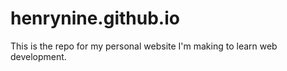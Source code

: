 # henrynine.github.io
This is the repo for my personal website I'm making to learn web development.
